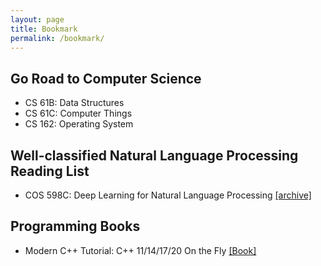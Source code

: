 ```yaml
---
layout: page
title: Bookmark
permalink: /bookmark/
---
```


## Go Road to Computer Science

- CS 61B: Data Structures
- CS 61C: Computer Things
- CS 162: Operating System


## Well-classified Natural Language Processing Reading List

- COS 598C: Deep Learning for Natural Language Processing [[archive]](https://www.cs.princeton.edu/courses/archive/spring20/cos598C/)


## Programming Books

- Modern C++ Tutorial: C++ 11/14/17/20 On the Fly [[Book]](https://changkun.de/modern-cpp/zh-cn/00-preface/)